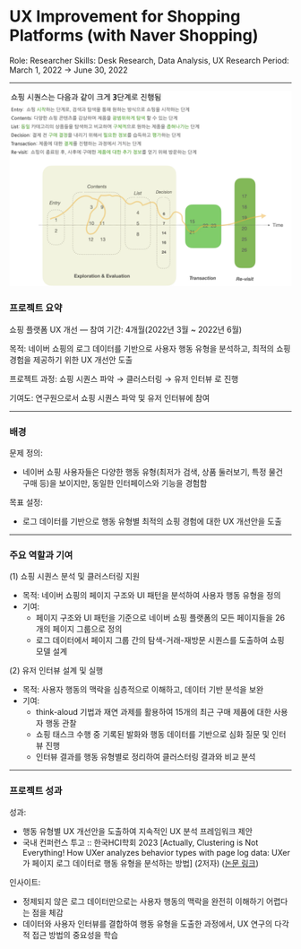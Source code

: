 # UX Improvement for Shopping Platforms (with Naver Shopping)

Role: Researcher
Skills: Desk Research, Data Analysis, UX Research
Period: March 1, 2022 → June 30, 2022

---

![Naver Shopping UX 프로젝트 이미지](/images/naver-shopping.png)

### 프로젝트 요약

쇼핑 플랫폼 UX 개선 — 참여 기간: 4개월(2022년 3월 ~ 2022년 6월)

목적: 네이버 쇼핑의 로그 데이터를 기반으로 사용자 행동 유형을 분석하고, 최적의 쇼핑 경험을 제공하기 위한 UX 개선안 도출

프로젝트 과정: 쇼핑 시퀀스 파악 → 클러스터링 → 유저 인터뷰 로 진행

기여도: 연구원으로서 쇼핑 시퀀스 파악 및 유저 인터뷰에 참여

---

### 배경

문제 정의:

- 네이버 쇼핑 사용자들은 다양한 행동 유형(최저가 검색, 상품 둘러보기, 특정 물건 구매 등)을 보이지만, 동일한 인터페이스와 기능을 경험함

목표 설정:

- 로그 데이터를 기반으로 행동 유형별 최적의 쇼핑 경험에 대한 UX 개선안을 도출

---

### 주요 역할과 기여

(1) 쇼핑 시퀀스 분석 및 클러스터링 지원

- 목적: 네이버 쇼핑의 페이지 구조와 UI 패턴을 분석하여 사용자 행동 유형을 정의
- 기여:
    - 페이지 구조와 UI 패턴을 기준으로 네이버 쇼핑 플랫폼의 모든 페이지들을 26개의 페이지 그룹으로 정의
    - 로그 데이터에서 페이지 그룹 간의 탐색-거래-재방문 시퀀스를 도출하여 쇼핑 모델 설계

(2) 유저 인터뷰 설계 및 실행

- 목적: 사용자 행동의 맥락을 심층적으로 이해하고, 데이터 기반 분석을 보완
- 기여:
    - think-aloud 기법과 재연 과제를 활용하여 15개의 최근 구매 제품에 대한 사용자 행동 관찰
    - 쇼핑 태스크 수행 중 기록된 발화와 행동 데이터를 기반으로 심화 질문 및 인터뷰 진행
    - 인터뷰 결과를 행동 유형별로 정리하여 클러스터링 결과와 비교 분석

---

### 프로젝트 성과

성과:

- 행동 유형별 UX 개선안을 도출하여 지속적인 UX 분석 프레임워크 제안
- 국내 컨퍼런스 투고 :: 한국HCI학회 2023 [Actually, Clustering is Not Everything! How UXer analyzes behavior types with page log data: UXer가 페이지 로그 데이터로 행동 유형을 분석하는 방법] (2저자) ([논문 링크](https://www.dbpia.co.kr/journal/articleDetail?nodeId=NODE11229699))

인사이트:

- 정제되지 않은 로그 데이터만으로는 사용자 행동의 맥락을 완전히 이해하기 어렵다는 점을 체감
- 데이터와 사용자 인터뷰를 결합하여 행동 유형을 도출한 과정에서, UX 연구의 다각적 접근 방법의 중요성을 학습
